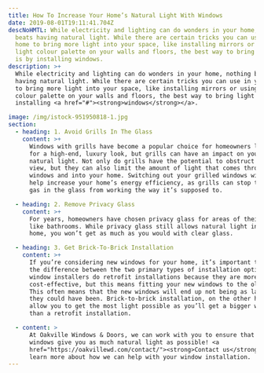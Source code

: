 ```yaml
---
title: How To Increase Your Home’s Natural Light With Windows
date: 2019-08-01T19:11:41.704Z
descNoHMTL: While electricity and lighting can do wonders in your home, nothing
  beats having natural light. While there are certain tricks you can use in your
  home to bring more light into your space, like installing mirrors or using a
  light colour palette on your walls and floors, the best way to bring light in
  is by installing windows.
description: >+
  While electricity and lighting can do wonders in your home, nothing beats
  having natural light. While there are certain tricks you can use in your home
  to bring more light into your space, like installing mirrors or using a light
  colour palette on your walls and floors, the best way to bring light in is by
  installing <a href="#"><strong>windows</strong></a>.

image: /img/istock-951950818-1.jpg
section:
  - heading: 1. Avoid Grills In The Glass
    content: >+
      Windows with grills have become a popular choice for homeowners looking
      for a high-end, luxury look, but grills can have an impact on your home’s
      natural light. Not only do grills have the potential to obstruct your
      view, but they can also limit the amount of light that comes through your
      windows and into your home. Switching out your grilled windows will also
      help increase your home’s energy efficiency, as grills can stop the argon
      gas in the glass from working the way it’s supposed to.

  - heading: 2. Remove Privacy Glass
    content: >+
      For years, homeowners have chosen privacy glass for areas of their homes
      like bathrooms. While privacy glass still allows natural light into your
      home, you won’t get as much as you would with clear glass.

  - heading: 3. Get Brick-To-Brick Installation
    content: >+
      If you’re considering new windows for your home, it’s important to know
      the difference between the two primary types of installation options. Many
      window installers do retrofit installations because they are more
      cost-effective, but this means fitting your new windows to the old frames.
      This often means that the new windows will end up not being as large as
      they could have been. Brick-to-brick installation, on the other hand, will
      allow you to get the most light possible as you’ll get a bigger window
      than a retrofit installation.

  - content: >
      At Oakville Windows & Doors, we can work with you to ensure that your new
      windows give you as much natural light as possible! <a
      href="https://oakvillewd.com/contact/"><strong>Contact us</strong></a> to
      learn more about how we can help with your window installation.
---
```

